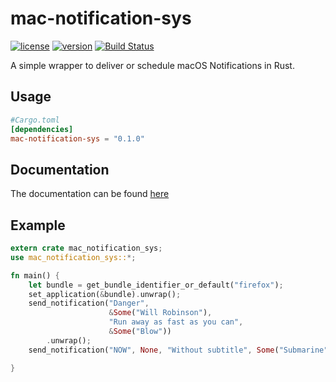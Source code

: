 # mac-notification-sys

[![license](https://img.shields.io/crates/l/mac-notification-sys.svg)](https://crates.io/crates/mac-notification-sys/)
[![version](https://img.shields.io/crates/v/mac-notification-sys.svg)](https://crates.io/crates/mac-notification-sys/)
[![Build Status](https://travis-ci.com/h4llow3En/mac-notification-sys.svg?token=nfC1sQZDhGQq93RfYx3k&branch=master)](https://travis-ci.com/h4llow3En/mac-notification-sys)

A simple wrapper to deliver or schedule macOS Notifications in Rust.

## Usage

```toml
#Cargo.toml
[dependencies]
mac-notification-sys = "0.1.0"
```
## Documentation
The documentation can be found [here](https://h4llow3en.github.io/mac-notification-sys/mac_notification_sys/)

## Example

```rust
extern crate mac_notification_sys;
use mac_notification_sys::*;

fn main() {
    let bundle = get_bundle_identifier_or_default("firefox");
    set_application(&bundle).unwrap();
    send_notification("Danger",
                      &Some("Will Robinson"),
                      "Run away as fast as you can",
                      &Some("Blow"))
        .unwrap();
    send_notification("NOW", None, "Without subtitle", Some("Submarine")).unwrap();

}
```
